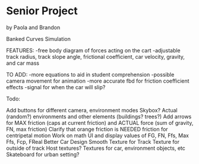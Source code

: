 # Senior Project

by Paola and Brandon


Banked Curves Simulation

FEATURES:
-free body diagram of forces acting on the cart
-adjustable track radius, track slope angle, frictional coefficient, car velocity, gravity, and car mass

TO ADD:
-more equations to aid in student comprehension
-possible camera movement for animation
-more accurate fbd for friction coefficient effects
-signal for when the car will slip?

Todo:

Add buttons for different camera, environment modes
Skybox?
Actual (random?) environments and other elements (buildings? trees?)
Add arrows for MAX friction (caps at current friction) and ACTUAL force (sum of gravity, FN, max friction)
Clarify that orange friction is NEEDED friction for centripetal motion
Work on math UI and display values of FG, FN, Ffs, Max Ffs, Fcp, FReal
Better Car Design
Smooth Texture for Track
Texture for outside of track
Host textures?
Textures for car, environment objects, etc
Skateboard for urban setting?
